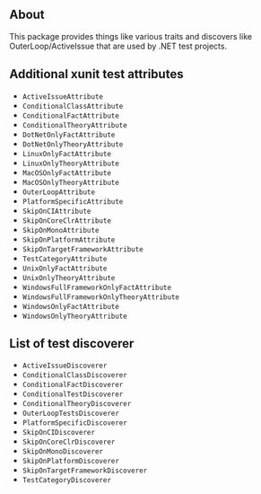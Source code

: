 ## About

This package provides things like various traits and discovers like OuterLoop/ActiveIssue that are used by .NET test projects.

## Additional xunit test attributes

* `ActiveIssueAttribute`
* `ConditionalClassAttribute`
* `ConditionalFactAttribute`
* `ConditionalTheoryAttribute`
* `DotNetOnlyFactAttribute`
* `DotNetOnlyTheoryAttribute`
* `LinuxOnlyFactAttribute`
* `LinuxOnlyTheoryAttribute`
* `MacOSOnlyFactAttribute`
* `MacOSOnlyTheoryAttribute`
* `OuterLoopAttribute`
* `PlatformSpecificAttribute`
* `SkipOnCIAttribute`
* `SkipOnCoreClrAttribute`
* `SkipOnMonoAttribute`
* `SkipOnPlatformAttribute`
* `SkipOnTargetFrameworkAttribute`
* `TestCategoryAttribute`
* `UnixOnlyFactAttribute`
* `UnixOnlyTheoryAttribute`
* `WindowsFullFrameworkOnlyFactAttribute`
* `WindowsFullFrameworkOnlyTheoryAttribute`
* `WindowsOnlyFactAttribute`
* `WindowsOnlyTheoryAttribute`

## List of test discoverer

* `ActiveIssueDiscoverer`
* `ConditionalClassDiscoverer`
* `ConditionalFactDiscoverer`
* `ConditionalTestDiscoverer`
* `ConditionalTheoryDiscoverer`
* `OuterLoopTestsDiscoverer`
* `PlatformSpecificDiscoverer`
* `SkipOnCIDiscoverer`
* `SkipOnCoreClrDiscoverer`
* `SkipOnMonoDiscoverer`
* `SkipOnPlatformDiscoverer`
* `SkipOnTargetFrameworkDiscoverer`
* `TestCategoryDiscoverer`
